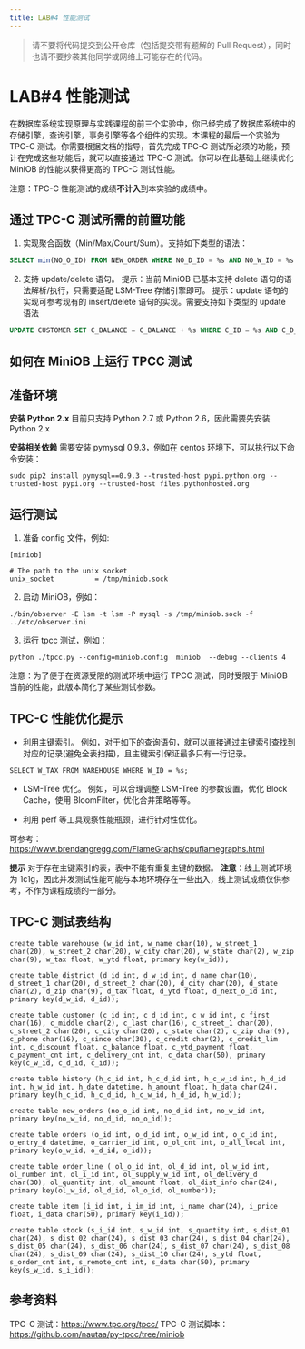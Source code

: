 ```yaml
---
title: LAB#4 性能测试
---
```


> 请不要将代码提交到公开仓库（包括提交带有题解的 Pull Request），同时也请不要抄袭其他同学或网络上可能存在的代码。

# LAB#4 性能测试

在数据库系统实现原理与实践课程的前三个实验中，你已经完成了数据库系统中的存储引擎，查询引擎，事务引擎等各个组件的实现。本课程的最后一个实验为 TPC-C 测试。你需要根据文档的指导，首先完成 TPC-C 测试所必须的功能，预计在完成这些功能后，就可以直接通过 TPC-C 测试。你可以在此基础上继续优化 MiniOB 的性能以获得更高的 TPC-C 测试性能。

注意：TPC-C 性能测试的成绩**不计入**到本实验的成绩中。

## 通过 TPC-C 测试所需的前置功能

1. 实现聚合函数（Min/Max/Count/Sum）。支持如下类型的语法：
```sql
SELECT min(NO_O_ID) FROM NEW_ORDER WHERE NO_D_ID = %s AND NO_W_ID = %s
```
2. 支持 update/delete 语句。
提示：当前 MiniOB 已基本支持 delete 语句的语法解析/执行，只需要适配 LSM-Tree 存储引擎即可。
提示：update 语句的实现可参考现有的 insert/delete 语句的实现。需要支持如下类型的 update 语法

```sql
UPDATE CUSTOMER SET C_BALANCE = C_BALANCE + %s WHERE C_ID = %s AND C_D_ID = %s AND C_W_ID = %s;
```

## 如何在 MiniOB 上运行 TPCC 测试

## 准备环境
**安装 Python 2.x**
目前只支持 Python 2.7 或 Python 2.6，因此需要先安装 Python 2.x

**安装相关依赖**
需要安装 pymysql 0.9.3，例如在 centos 环境下，可以执行以下命令安装：
```
sudo pip2 install pymysql==0.9.3 --trusted-host pypi.python.org --trusted-host pypi.org --trusted-host files.pythonhosted.org
```

## 运行测试

1. 准备 config 文件，例如:
```
[miniob]

# The path to the unix socket
unix_socket          = /tmp/miniob.sock

```

2. 启动 MiniOB，例如：
```
./bin/observer -E lsm -t lsm -P mysql -s /tmp/miniob.sock -f ../etc/observer.ini
```

3. 运行 tpcc 测试，例如：
```
python ./tpcc.py --config=miniob.config  miniob  --debug --clients 4
```

注意：为了便于在资源受限的测试环境中运行 TPCC 测试，同时受限于 MiniOB 当前的性能，此版本简化了某些测试参数。

## TPC-C 性能优化提示
* 利用主键索引。
例如，对于如下的查询语句，就可以直接通过主键索引查找到对应的记录(避免全表扫描)，且主键索引保证最多只有一行记录。
```
SELECT W_TAX FROM WAREHOUSE WHERE W_ID = %s;
```

* LSM-Tree 优化。
例如，可以合理调整 LSM-Tree 的参数设置，优化 Block Cache，使用 BloomFilter，优化合并策略等等。

* 利用 perf 等工具观察性能瓶颈，进行针对性优化。

可参考：https://www.brendangregg.com/FlameGraphs/cpuflamegraphs.html

**提示** 对于存在主键索引的表，表中不能有重复主键的数据。
**注意**：线上测试环境为 1c1g，因此并发测试性能可能与本地环境存在一些出入，线上测试成绩仅供参考，不作为课程成绩的一部分。


## TPC-C 测试表结构

```
create table warehouse (w_id int, w_name char(10), w_street_1 char(20), w_street_2 char(20), w_city char(20), w_state char(2), w_zip char(9), w_tax float, w_ytd float, primary key(w_id));

create table district (d_id int, d_w_id int, d_name char(10), d_street_1 char(20), d_street_2 char(20), d_city char(20), d_state char(2), d_zip char(9), d_tax float, d_ytd float, d_next_o_id int, primary key(d_w_id, d_id));

create table customer (c_id int, c_d_id int, c_w_id int, c_first char(16), c_middle char(2), c_last char(16), c_street_1 char(20), c_street_2 char(20), c_city char(20), c_state char(2), c_zip char(9), c_phone char(16), c_since char(30), c_credit char(2), c_credit_lim int, c_discount float, c_balance float, c_ytd_payment float, c_payment_cnt int, c_delivery_cnt int, c_data char(50), primary key(c_w_id, c_d_id, c_id));

create table history (h_c_id int, h_c_d_id int, h_c_w_id int, h_d_id int, h_w_id int, h_date datetime, h_amount float, h_data char(24), primary key(h_c_id, h_c_d_id, h_c_w_id, h_d_id, h_w_id));

create table new_orders (no_o_id int, no_d_id int, no_w_id int, primary key(no_w_id, no_d_id, no_o_id));

create table orders (o_id int, o_d_id int, o_w_id int, o_c_id int, o_entry_d datetime, o_carrier_id int, o_ol_cnt int, o_all_local int, primary key(o_w_id, o_d_id, o_id));

create table order_line ( ol_o_id int, ol_d_id int, ol_w_id int, ol_number int, ol_i_id int, ol_supply_w_id int, ol_delivery_d char(30), ol_quantity int, ol_amount float, ol_dist_info char(24), primary key(ol_w_id, ol_d_id, ol_o_id, ol_number));

create table item (i_id int, i_im_id int, i_name char(24), i_price float, i_data char(50), primary key(i_id));

create table stock (s_i_id int, s_w_id int, s_quantity int, s_dist_01 char(24), s_dist_02 char(24), s_dist_03 char(24), s_dist_04 char(24), s_dist_05 char(24), s_dist_06 char(24), s_dist_07 char(24), s_dist_08 char(24), s_dist_09 char(24), s_dist_10 char(24), s_ytd float, s_order_cnt int, s_remote_cnt int, s_data char(50), primary key(s_w_id, s_i_id));
```

## 参考资料

TPC-C 测试：https://www.tpc.org/tpcc/
TPC-C 测试脚本：https://github.com/nautaa/py-tpcc/tree/miniob